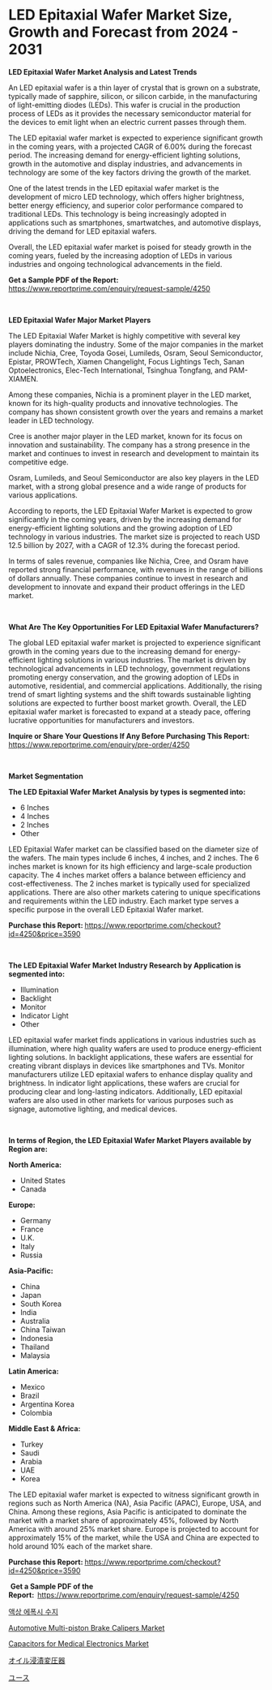 <p><h1>LED Epitaxial Wafer Market Size, Growth and Forecast from 2024 - 2031</h1></p><p><strong>LED Epitaxial Wafer Market Analysis and Latest Trends</strong></p>
<p><p>An LED epitaxial wafer is a thin layer of crystal that is grown on a substrate, typically made of sapphire, silicon, or silicon carbide, in the manufacturing of light-emitting diodes (LEDs). This wafer is crucial in the production process of LEDs as it provides the necessary semiconductor material for the devices to emit light when an electric current passes through them.</p><p>The LED epitaxial wafer market is expected to experience significant growth in the coming years, with a projected CAGR of 6.00% during the forecast period. The increasing demand for energy-efficient lighting solutions, growth in the automotive and display industries, and advancements in technology are some of the key factors driving the growth of the market.</p><p>One of the latest trends in the LED epitaxial wafer market is the development of micro LED technology, which offers higher brightness, better energy efficiency, and superior color performance compared to traditional LEDs. This technology is being increasingly adopted in applications such as smartphones, smartwatches, and automotive displays, driving the demand for LED epitaxial wafers.</p><p>Overall, the LED epitaxial wafer market is poised for steady growth in the coming years, fueled by the increasing adoption of LEDs in various industries and ongoing technological advancements in the field.</p></p>
<p><strong>Get a Sample PDF of the Report:&nbsp;</strong> <a href="https://www.reportprime.com/enquiry/request-sample/4250">https://www.reportprime.com/enquiry/request-sample/4250</a></p>
<p>&nbsp;</p>
<p><strong>LED Epitaxial Wafer Major Market Players</strong></p>
<p><p>The LED Epitaxial Wafer Market is highly competitive with several key players dominating the industry. Some of the major companies in the market include Nichia, Cree, Toyoda Gosei, Lumileds, Osram, Seoul Semiconductor, Epistar, PROWTech, Xiamen Changelight, Focus Lightings Tech, Sanan Optoelectronics, Elec-Tech International, Tsinghua Tongfang, and PAM-XIAMEN.</p><p>Among these companies, Nichia is a prominent player in the LED market, known for its high-quality products and innovative technologies. The company has shown consistent growth over the years and remains a market leader in LED technology.</p><p>Cree is another major player in the LED market, known for its focus on innovation and sustainability. The company has a strong presence in the market and continues to invest in research and development to maintain its competitive edge.</p><p>Osram, Lumileds, and Seoul Semiconductor are also key players in the LED market, with a strong global presence and a wide range of products for various applications.</p><p>According to reports, the LED Epitaxial Wafer Market is expected to grow significantly in the coming years, driven by the increasing demand for energy-efficient lighting solutions and the growing adoption of LED technology in various industries. The market size is projected to reach USD 12.5 billion by 2027, with a CAGR of 12.3% during the forecast period.</p><p>In terms of sales revenue, companies like Nichia, Cree, and Osram have reported strong financial performance, with revenues in the range of billions of dollars annually. These companies continue to invest in research and development to innovate and expand their product offerings in the LED market.</p></p>
<p>&nbsp;</p>
<p><strong>What Are The Key Opportunities For LED Epitaxial Wafer Manufacturers?</strong></p>
<p><p>The global LED epitaxial wafer market is projected to experience significant growth in the coming years due to the increasing demand for energy-efficient lighting solutions in various industries. The market is driven by technological advancements in LED technology, government regulations promoting energy conservation, and the growing adoption of LEDs in automotive, residential, and commercial applications. Additionally, the rising trend of smart lighting systems and the shift towards sustainable lighting solutions are expected to further boost market growth. Overall, the LED epitaxial wafer market is forecasted to expand at a steady pace, offering lucrative opportunities for manufacturers and investors.</p></p>
<p><strong>Inquire or Share Your Questions If Any Before Purchasing This Report:</strong> <a href="https://www.reportprime.com/enquiry/pre-order/4250">https://www.reportprime.com/enquiry/pre-order/4250</a></p>
<p>&nbsp;</p>
<p><strong>Market Segmentation</strong></p>
<p><strong>The LED Epitaxial Wafer Market Analysis by types is segmented into:</strong></p>
<p><ul><li>6 Inches</li><li>4 Inches</li><li>2 Inches</li><li>Other</li></ul></p>
<p><p>LED Epitaxial Wafer market can be classified based on the diameter size of the wafers. The main types include 6 inches, 4 inches, and 2 inches. The 6 inches market is known for its high efficiency and large-scale production capacity. The 4 inches market offers a balance between efficiency and cost-effectiveness. The 2 inches market is typically used for specialized applications. There are also other markets catering to unique specifications and requirements within the LED industry. Each market type serves a specific purpose in the overall LED Epitaxial Wafer market.</p></p>
<p><strong>Purchase this Report:&nbsp;</strong><a href="https://www.reportprime.com/checkout?id=4250&price=3590">https://www.reportprime.com/checkout?id=4250&price=3590</a></p>
<p>&nbsp;</p>
<p><strong>The LED Epitaxial Wafer Market Industry Research by Application is segmented into:</strong></p>
<p><ul><li>Illumination</li><li>Backlight</li><li>Monitor</li><li>Indicator Light</li><li>Other</li></ul></p>
<p><p>LED epitaxial wafer market finds applications in various industries such as illumination, where high quality wafers are used to produce energy-efficient lighting solutions. In backlight applications, these wafers are essential for creating vibrant displays in devices like smartphones and TVs. Monitor manufacturers utilize LED epitaxial wafers to enhance display quality and brightness. In indicator light applications, these wafers are crucial for producing clear and long-lasting indicators. Additionally, LED epitaxial wafers are also used in other markets for various purposes such as signage, automotive lighting, and medical devices.</p></p>
<p>&nbsp;</p>
<p><strong>In terms of Region, the LED Epitaxial Wafer Market Players available by Region are:</strong></p>
<p>
    <p> <strong> North America: </strong>
        <ul>
            <li>United States</li>
            <li>Canada</li>
        </ul>
        </p> 
    <p> <strong> Europe: </strong>
        <ul>
            <li>Germany</li>
            <li>France</li>
            <li>U.K.</li>
            <li>Italy</li>
            <li>Russia</li>
        </ul>
        </p> 
    <p> <strong> Asia-Pacific: </strong>
        <ul>
            <li>China</li>
            <li>Japan</li>
            <li>South Korea</li>
            <li>India</li>
            <li>Australia</li>
            <li>China Taiwan</li>
            <li>Indonesia</li>
            <li>Thailand</li>
            <li>Malaysia</li>
        </ul>
        </p> 
    <p> <strong> Latin America: </strong>
        <ul>
            <li>Mexico</li>
            <li>Brazil</li>
            <li>Argentina Korea</li>
            <li>Colombia</li>
        </ul>
        </p> 
    <p> <strong> Middle East & Africa: </strong>
        <ul>
            <li>Turkey</li>
            <li>Saudi</li>
            <li>Arabia</li>
            <li>UAE</li>
            <li>Korea</li>
        </ul>
    </p>
    </p>
<p><p>The LED epitaxial wafer market is expected to witness significant growth in regions such as North America (NA), Asia Pacific (APAC), Europe, USA, and China. Among these regions, Asia Pacific is anticipated to dominate the market with a market share of approximately 45%, followed by North America with around 25% market share. Europe is projected to account for approximately 15% of the market, while the USA and China are expected to hold around 10% each of the market share.</p></p>
<p><strong>Purchase this Report: </strong><a href="https://www.reportprime.com/checkout?id=4250&price=3590">https://www.reportprime.com/checkout?id=4250&price=3590</a></p>
<p>&nbsp;<strong>Get a Sample PDF of the Report:&nbsp;&nbsp;</strong><a href="https://www.reportprime.com/enquiry/request-sample/4250">https://www.reportprime.com/enquiry/request-sample/4250</a></p>
<p><strong></strong></p>
<p><p><a href="https://github.com/lkwggful07722/Market-Research-Report-List-1/blob/main/716514513983.md">액상 에폭시 수지</a></p><p><a href="https://issuu.com/reportprime-2/docs/automotive-multi-piston-brake-calipers-market-size">Automotive Multi-piston Brake Calipers Market</a></p><p><a href="https://github.com/okotobwrhuteie/Market-Research-Report-List-1/blob/main/capacitors-for-medical-electronics-market.md">Capacitors for Medical Electronics Market</a></p><p><a href="https://medium.com/@jacksonmith1931/%E3%82%AA%E3%82%A4%E3%83%AB%E6%B5%B8%E6%BC%AC%E5%9E%8B%E3%83%88%E3%83%A9%E3%83%B3%E3%82%B9%E3%83%95%E3%82%A9%E3%83%BC%E3%83%9E%E3%83%BC%E3%83%9E%E3%83%BC%E3%82%B1%E3%83%83%E3%83%88%E3%81%AF-2031%E5%B9%B4%E3%81%BE%E3%81%A7%E3%81%AE%E5%B8%82%E5%A0%B4%E3%82%B7%E3%82%A7%E3%82%A2-%E3%82%B5%E3%82%A4%E3%82%BA-%E3%81%8A%E3%82%88%E3%81%B3%E4%BA%88%E6%B8%AC%E3%82%92%E9%87%8D%E7%82%B9%E3%81%AB%E3%81%97%E3%81%A6%E3%81%84%E3%81%BE%E3%81%99-ce8427653712">オイル浸漬変圧器</a></p><p><a href="https://github.com/mathieurico66/Market-Research-Report-List-1/blob/main/488056015060.md">ユース</a></p></p>